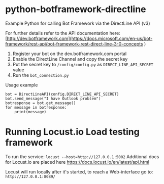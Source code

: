 # python-botframework-directline
Example Python for calling Bot Framework via the DirectLine API (v3)

For further details refer to the API documentation here: 
[http://dev.botframework.com](https://docs.microsoft.com/en-us/bot-framework/rest-api/bot-framework-rest-direct-line-3-0-concepts
)
1. Register your bot on the dev.botframework.com portal
2. Enable the DirectLine Channel and copy the secret key
3. Put the secret key to `/config/config.py` as `DIRECT_LINE_API_SECRET` value
4. Run the `bot_connection.py`

Usage example

```
bot = DirectLineAPI(config.DIRECT_LINE_API_SECRET)
bot.send_message("I have Outlook problem")
botresponse = bot.get_message()
for message in botresponse:
    print(message)
```

# Running Locust.io Load testing framework
To run the service: 
`locust --host=http://127.0.0.1:5002`
Additional docs for Locust.io are placed here https://docs.locust.io/en/latest/api.html

Locust will run locally after it's started, to reach a Web-interface go to: 
`http://127.0.0.1:8089/`
